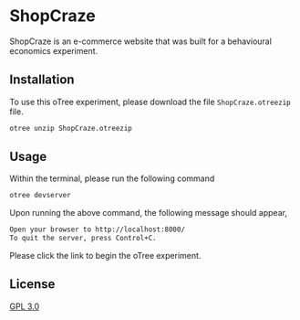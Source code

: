 # ShopCraze
ShopCraze is an e-commerce website that was built for a behavioural economics experiment.

## Installation
To use this oTree experiment, please download the file `ShopCraze.otreezip` file.

```bash
otree unzip ShopCraze.otreezip
```

## Usage
Within the terminal, please run the following command

```bash
otree devserver
```

Upon running the above command, the following message should appear,
```bash
Open your browser to http://localhost:8000/
To quit the server, press Control+C.
``` 

Please click the link to begin the oTree experiment.

## License
[GPL 3.0](https://choosealicense.com/licenses/gpl-3.0/)
